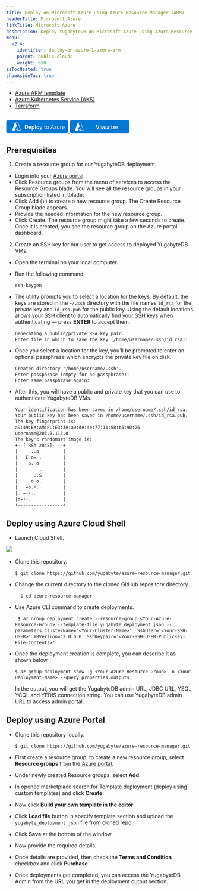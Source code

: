 ```yaml
---
title: Deploy on Microsoft Azure using Azure Resource Manager (ARM)
headerTitle: Microsoft Azure
linkTitle: Microsoft Azure
description: Deploy YugabyteDB on Microsoft Azure using Azure Resource Manager (ARM).
menu:
  v2.4:
    identifier: deploy-on-azure-1-azure-arm
    parent: public-clouds
    weight: 650
isTocNested: true
showAsideToc: true
---
```


<ul class="nav nav-tabs-alt nav-tabs-yb">
  <li >
    <a href="/preview/deploy/public-clouds/azure/azure-arm" class="nav-link active">
      <i class="icon-shell"></i>
      Azure ARM template
    </a>
  </li>
  <li >
    <a href="/preview/deploy/public-clouds/azure/aks" class="nav-link">
      <i class="fas fa-cubes" aria-hidden="true"></i>
      Azure Kubernetes Service (AKS)
    </a>
  </li>
  <li>
    <a href="/preview/deploy/public-clouds/azure/terraform" class="nav-link">
      <i class="icon-shell"></i>
      Terraform
    </a>
  </li>
</ul>

<br/>

<a href="https://portal.azure.com/#create/Microsoft.Template/uri/https%3A%2F%2Fraw.githubusercontent.com%2Fyugabyte%2Fazure-resource-manager%2Fmaster%2Fyugabyte_deployment.json" target="_blank">
    <img src="https://raw.githubusercontent.com/Azure/azure-quickstart-templates/master/1-CONTRIBUTION-GUIDE/images/deploytoazure.png"/>
</a>
<a href="http://armviz.io/#/?load=https%3A%2F%2Fraw.githubusercontent.com%2Fyugabyte%2Fazure-resource-manager%2Fmaster%2Fyugabyte_deployment.json" target="_blank">
    <img src="https://raw.githubusercontent.com/Azure/azure-quickstart-templates/master/1-CONTRIBUTION-GUIDE/images/visualizebutton.png"/>
</a>

## Prerequisites

1. Create a resource group for our YugabyteDB deployment.

- Login into your [Azure portal](https://portal.azure.com/).
- Click Resource groups from the menu of services to access the Resource Groups blade. You will see all the resource groups in your subscription listed in tblade.
- Click Add (+) to create a new resource group. The Create Resource Group blade appears.
- Provide the needed information for the new resource group.
- Click Create. The resource group might take a few seconds to create. Once it is created, you see the resource group on the Azure portal dashboard.

2. Create an SSH key for our user to get access to deployed YugabyteDB VMs.

- Open the terminal on your local computer.
- Run the following command.

    ```
    ssh-keygen
    ```

- The utility prompts you to select a location for the keys. By default, the keys are stored in the `~/.ssh` directory with the file names `id_rsa` for the private key and `id_rsa.pub` for the public key. Using the default locations allows your SSH client to automatically find your SSH keys when authenticating — press **ENTER** to accept them.

  ```
  Generating a public/private RSA key pair.
  Enter file in which to save the key (/home/username/.ssh/id_rsa):
  ```

- Once you select a location for the key, you’ll be prompted to enter an optional passphrase which encrypts the private key file on disk.

  ```
  Created directory '/home/username/.ssh'.
  Enter passphrase (empty for no passphrase):
  Enter same passphrase again:
  ```

- After this, you will have a public and private key that you can use to authenticate YugabyteDB VMs.

    ```
    Your identification has been saved in /home/username/.ssh/id_rsa.
    Your public key has been saved in /home/username/.ssh/id_rsa.pub.
    The key fingerprint is:
    a9:49:EX:AM:PL:E3:3e:a9:de:4e:77:11:58:b6:90:26 username@203.0.113.0
    The key's randomart image is:
    +--[ RSA 2048]----+
    |     ..o         |
    |   E o= .        |
    |    o. o         |
    |        ..       |
    |      ..S        |
    |     o o.        |
    |   =o.+.         |
    |. =++..          |
    |o=++.            |
    +-----------------+
    ```

## Deploy using Azure Cloud Shell

- Launch Cloud Shell.
<a href="https://shell.azure.com" target="_blank">
    <img src="https://shell.azure.com/images/launchcloudshell.png"/>
</a>

- Clone this repository.

    ```
    $ git clone https://github.com/yugabyte/azure-resource-manager.git
    ```

- Change the current directory to the cloned GitHub repository directory

    ```
      $ cd azure-resource-manager
    ```

- Use Azure CLI command to create deployments. <br/>

    ```
     $ az group deployment create --resource-group <Your-Azure-Resource-Group> --template-file yugabyte_deployment.json --parameters ClusterName='<Your-Cluster-Name>'  SshUser='<Your-SSH-USER>' YBVersion='2.0.6.0' SshKeypair='<Your-SSH-USER-PublicKey-File-Contents>'
     ```

- Once the deployment creation is complete, you can describe it as shown below.

    ```
    $ az group deployment show -g <Your-Azure-Resource-Group> -n <Your-Deployment-Name> --query properties.outputs
    ```

    In the output, you will get the YugabyteDB admin URL, JDBC URL, YSQL, YCQL and YEDIS connection string. You can use YugabyteDB admin URL to access admin portal.

## Deploy using Azure Portal

- Clone this repository locally.

    ```
    $ git clone https://github.com/yugabyte/azure-resource-manager.git
    ```

- First create a resource group, to create a new resource group, select **Resource groups** from the [Azure portal](https://portal.azure.com/).
- Under newly created Resource groups, select **Add**.
- In opened marketplace search for Template deployment (deploy using custom templates) and click **Create**.
- Now click **Build your own template in the editor**.
- Click **Load file** button in specify template section and upload the `yugabyte_deployment.json` file from cloned repo.
- Click **Save** at the bottom of the window.
- Now provide the required details.
- Once details are provided, then check the **Terms and Condition** checkbox and click **Purchase**.
- Once deployments get completed, you can access the YugabyteDB Admin from the URL you get in the deployment output section.

